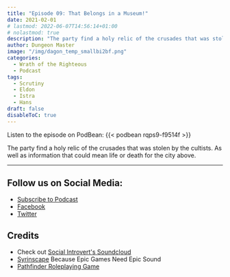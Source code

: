 ```yaml
---
title: "Episode 09: That Belongs in a Museum!"
date: 2021-02-01
# lastmod: 2022-06-07T14:56:14+01:00
# nolastmod: true
description: "The party find a holy relic of the crusades that was stolen by the cultists. As well as information that could mean life or death for the city above."
author: Dungeon Master
image: "/img/dagon_temp_smallbi2bf.png"
categories:
  - Wrath of the Righteous
  - Podcast
tags:
  - Scrutiny
  - Eldon
  - Istra
  - Hans
draft: false
disableToC: true
---
```


Listen to the episode on PodBean:
{{< podbean rqps9-f9514f >}}

The party find a holy relic of the crusades that was stolen by the cultists. As well as information that could mean life or death for the city above.

--------------------------
## Follow us on Social Media: 
- [Subscribe to Podcast](https://feed.podbean.com/dragonsnotincluded/feed.xml)
- [Facebook](https://www.facebook.com/Dragons-Not-Included-Podcast-103097024812637)
- [Twitter](https://twitter.com/PodcastDragons)

## Credits
- Check out [Social Introvert's Soundcloud]
- [Syrinscape] Because Epic Games Need Epic Sound
- [Pathfinder Roleplaying Game]

[Social Introvert's Soundcloud]: https://soundcloud.com/user-520878457
[Syrinscape]: https://syrinscape.com/attributions/?id=84&id=65
[Pathfinder Roleplaying Game]: https://paizo.com/pathfinder